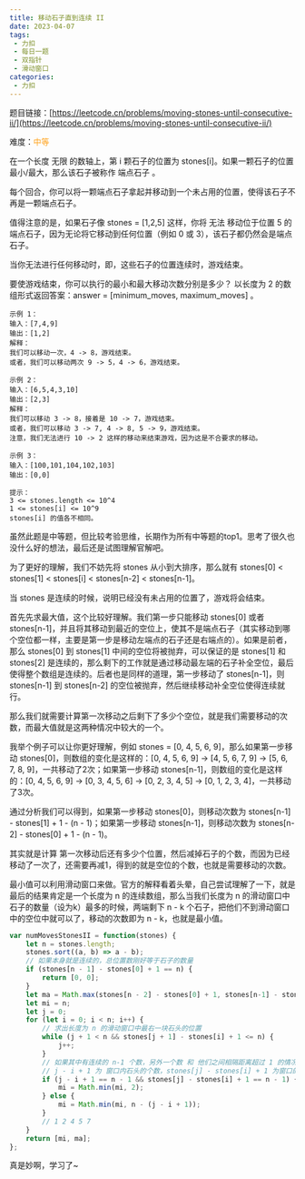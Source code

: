 ```yaml
---
title: 移动石子直到连续 II
date: 2023-04-07
tags:
 - 力扣
 - 每日一题
 - 双指针
 - 滑动窗口
categories: 
 - 力扣
---
```


题目链接：[https://leetcode.cn/problems/moving-stones-until-consecutive-ii/](https://leetcode.cn/problems/moving-stones-until-consecutive-ii/)

难度：<font color="#FFA119">中等</font>

在一个长度 无限 的数轴上，第 i 颗石子的位置为 stones[i]。如果一颗石子的位置最小/最大，那么该石子被称作 端点石子 。

每个回合，你可以将一颗端点石子拿起并移动到一个未占用的位置，使得该石子不再是一颗端点石子。

值得注意的是，如果石子像 stones = [1,2,5] 这样，你将 无法 移动位于位置 5 的端点石子，因为无论将它移动到任何位置（例如 0 或 3），该石子都仍然会是端点石子。

当你无法进行任何移动时，即，这些石子的位置连续时，游戏结束。

要使游戏结束，你可以执行的最小和最大移动次数分别是多少？ 以长度为 2 的数组形式返回答案：answer = [minimum_moves, maximum_moves] 。

```
示例 1：
输入：[7,4,9]
输出：[1,2]
解释：
我们可以移动一次，4 -> 8，游戏结束。
或者，我们可以移动两次 9 -> 5，4 -> 6，游戏结束。

示例 2：
输入：[6,5,4,3,10]
输出：[2,3]
解释：
我们可以移动 3 -> 8，接着是 10 -> 7，游戏结束。
或者，我们可以移动 3 -> 7, 4 -> 8, 5 -> 9，游戏结束。
注意，我们无法进行 10 -> 2 这样的移动来结束游戏，因为这是不合要求的移动。

示例 3：
输入：[100,101,104,102,103]
输出：[0,0]

提示：
3 <= stones.length <= 10^4
1 <= stones[i] <= 10^9
stones[i] 的值各不相同。
```

虽然此题是中等题，但比较考验思维，长期作为所有中等题的top1。思考了很久也没什么好的想法，最后还是试图理解官解吧。

为了更好的理解，我们不妨先将 stones 从小到大排序，那么就有 stones[0] < stones[1] < stones[i] < stones[n-2] < stones[n-1]。

当 stones 是连续的时候，说明已经没有未占用的位置了，游戏将会结束。

首先先求最大值，这个比较好理解。我们第一步只能移动 stones[0] 或者 stones[n-1]，并且将其移动到最近的空位上，使其不是端点石子（其实移动到哪个空位都一样，主要是第一步是移动左端点的石子还是右端点的）。如果是前者，那么 stones[0] 到 stones[1] 中间的空位将被抛弃，可以保证的是 stones[1] 和 stones[2] 是连续的，那么剩下的工作就是通过移动最左端的石子补全空位，最后使得整个数组是连续的。后者也是同样的道理，第一步移动了 stones[n-1]，则 stones[n-1] 到 stones[n-2] 的空位被抛弃，然后继续移动补全空位使得连续就行。

那么我们就需要计算第一次移动之后剩下了多少个空位，就是我们需要移动的次数，而最大值就是这两种情况中较大的一个。

我举个例子可以让你更好理解，例如 stones = [0, 4, 5, 6, 9]，那么如果第一步移动 stones[0]，则数组的变化是这样的：[0, 4, 5, 6, 9] -> [4, 5, 6, 7, 9] -> [5, 6, 7, 8, 9]，一共移动了2次；如果第一步移动 stones[n-1]，则数组的变化是这样的：[0, 4, 5, 6, 9] -> [0, 3, 4, 5, 6] -> [0, 2, 3, 4, 5] -> [0, 1, 2, 3, 4]，一共移动了3次。

通过分析我们可以得到，如果第一步移动 stones[0]，则移动次数为 stones[n-1] - stones[1] + 1 - (n - 1)；如果第一步移动 stones[n-1]，则移动次数为 stones[n-2] - stones[0] + 1 - (n - 1)。

其实就是计算 第一次移动后还有多少个位置，然后减掉石子的个数，而因为已经移动了一次了，还需要再减1，得到的就是空位的个数，也就是需要移动的次数。

最小值可以利用滑动窗口来做。官方的解释看着头晕，自己尝试理解了一下，就是最后的结果肯定是一个长度为 n 的连续数组，那么当我们长度为 n 的滑动窗口中石子的数量（设为k）最多的时候，两端剩下 n - k 个石子，把他们不到滑动窗口中的空位中就可以了，移动的次数即为 n - k，也就是最小值。

```js
var numMovesStonesII = function(stones) {
    let n = stones.length;
    stones.sort((a, b) => a - b);
    // 如果本身就是连续的，总位置数刚好等于石子的数量
    if (stones[n - 1] - stones[0] + 1 == n) {
        return [0, 0];
    }
    let ma = Math.max(stones[n - 2] - stones[0] + 1, stones[n-1] - stones[1] + 1) - (n - 1);
    let mi = n;
    let j = 0;
    for (let i = 0; i < n; i++) {
        // 求出长度为 n 的滑动窗口中最右一块石头的位置
        while (j + 1 < n && stones[j + 1] - stones[i] + 1 <= n) {
            j++;
        }
        // 如果其中有连续的 n-1 个数，另外一个数 和 他们之间相隔距离超过 1 的情况， 这种情况滑动窗口一定在最左边或者最右边，且长度只有 n - 1。例如 1 2 3 4 8，那么我们只需要把 1 移动到 6，再把 8 移动到 5 就可以了，两步完成。
        // j - i + 1 为 窗口内石头的个数，stones[j] - stones[i] + 1 为窗口的长度
        if (j - i + 1 == n - 1 && stones[j] - stones[i] + 1 == n - 1) {
            mi = Math.min(mi, 2);
        } else {
            mi = Math.min(mi, n - (j - i + 1));
        }
        // 1 2 4 5 7
    }
    return [mi, ma];
};
```
真是妙啊，学习了~
